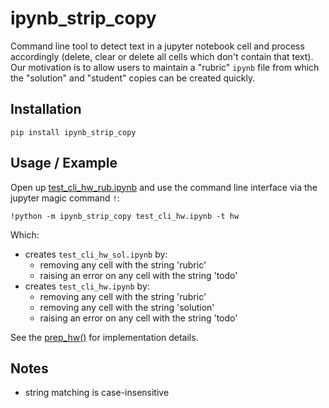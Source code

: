 # ipynb_strip_copy

Command line tool to detect text in a jupyter notebook cell and process 
accordingly (delete, clear or delete all cells which don't contain that 
text).  Our motivation is to allow users to maintain a "rubric" `ipynb` file from 
which the "solution" and "student" copies can be created quickly.

## Installation

    pip install ipynb_strip_copy

## Usage / Example

Open up [test_cli_hw_rub.ipynb](https://github.com/matthigger/ipynb_strip_copy/blob/main/test/test_cli_hw_rub.ipynb) and use the 
command line interface via the jupyter magic command `!`:

    !python -m ipynb_strip_copy test_cli_hw.ipynb -t hw

Which:
- creates `test_cli_hw_sol.ipynb` by:
    - removing any cell with the string 'rubric'
    - raising an error on any cell with the string 'todo'
- creates `test_cli_hw.ipynb` by:
    - removing any cell with the string 'rubric'
    - removing any cell with the string 'solution'
    - raising an error on any cell with the string 'todo'

See the [prep_hw()](https://github.com/matthigger/ipynb_strip_copy/blob/main/ipynb_strip_copy/prep.py) for 
implementation 
details.

## Notes
- string matching is case-insensitive